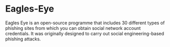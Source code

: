 # Eagles-Eye
Eagles Eye is an open-source programme that includes 30 different types of phishing sites from which you can obtain social network account credentials. It was originally designed to carry out social engineering-based phishing attacks.
